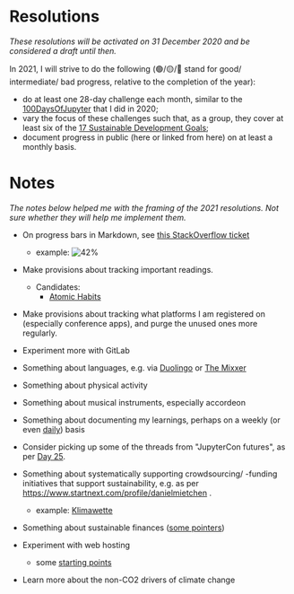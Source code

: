 # Resolutions

*These resolutions will be activated on 31 December 2020 and be considered a draft until then.*

In 2021, I will strive to do the following (🟢/🟡/🔴 stand for good/ intermediate/ bad progress, relative to the completion of the year):
- do at least one 28-day challenge each month, similar to the [100DaysOfJupyter](https://public.paws.wmcloud.org/12410844/100days/) that I did in 2020;
- vary the focus of these challenges such that, as a group, they cover at least six of the [17 Sustainable Development Goals](https://sdgs.un.org/goals);
- document progress in public (here or linked from here) on at least a monthly basis.


# Notes

*The notes below helped me with the framing of the 2021 resolutions. Not sure whether they will help me implement them.*

* On progress bars in Markdown, see [this StackOverflow ticket]()
  - example: ![42%](https://progress-bar.dev/42)

* Make provisions about tracking important readings.
  - Candidates:
    - [Atomic Habits](https://www.samuelthomasdavies.com/book-summaries/self-help/atomic-habits/)
* Make provisions about tracking what platforms I am registered on (especially conference apps), and purge the unused ones more regularly.
* Experiment more with GitLab
* Something about languages, e.g. via [Duolingo](https://duome.eu/EvoMRI) or [The Mixxer](https://www.language-exchanges.org/)
* Something about physical activity
* Something about musical instruments, especially accordeon
* Something about documenting my learnings, perhaps on a weekly (or even [daily](https://www.youtube.com/watch?v=t2V2kf2gNnI#t=36m15s)) basis
* Consider picking up some of the threads from "JupyterCon futures", as per [Day 25](https://public.paws.wmcloud.org/12410844/100days/100days-Day-025.ipynb).
* Something about systematically supporting crowdsourcing/ -funding initiatives that support sustainability, e.g. as per https://www.startnext.com/profile/danielmietchen .
  - example: [Klimawette](https://www.dieklimawette.de/)
* Something about sustainable finances ([some pointers](https://utopia.de/bestenlisten/die-besten-gruenen-banken/))
* Experiment with web hosting
  - some [starting points](https://collegeinfogeek.com/personal-website/)
* Learn more about the non-CO2 drivers of climate change
